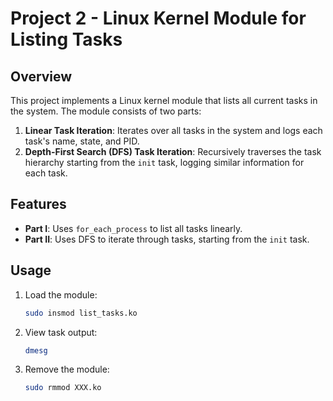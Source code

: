 # Project 2 - Linux Kernel Module for Listing Tasks

## Overview
This project implements a Linux kernel module that lists all current tasks in the system. The module consists of two parts:
1. **Linear Task Iteration**: Iterates over all tasks in the system and logs each task's name, state, and PID.
2. **Depth-First Search (DFS) Task Iteration**: Recursively traverses the task hierarchy starting from the `init` task, logging similar information for each task.

## Features
- **Part I**: Uses `for_each_process` to list all tasks linearly.
- **Part II**: Uses DFS to iterate through tasks, starting from the `init` task.

## Usage
1. Load the module:
    ```bash
    sudo insmod list_tasks.ko

2. View task output:  
    ```bash
    dmesg

3. Remove the module:
    ```bash
    sudo rmmod XXX.ko
